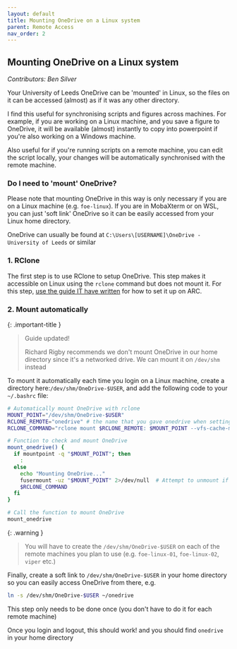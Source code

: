 ```yaml
---
layout: default
title: Mounting OneDrive on a Linux system
parent: Remote Access
nav_order: 2
---
```



## Mounting OneDrive on a Linux system
_Contributors: Ben Silver_

Your University of Leeds OneDrive can be 'mounted' in Linux, so the files on
it can be accessed (almost) as if it was any other directory.

I find this useful for synchronising scripts and figures across machines. 
For example, if you are working on a Linux machine, and you save a figure 
to OneDrive, it will be available (almost) instantly to copy into powerpoint
if you're also working on a Windows machine.

Also useful for if you're running scripts on a remote machine, you can edit
the script locally, your changes will be automatically synchronised with 
the remote machine.

### Do I need to 'mount' OneDrive?
Please note that mounting OneDrive in this way is only necessary if you are on a Linux
machine (e.g. `foe-linux`). If you are in MobaXterm or on WSL, you can just 
'soft link' OneDrive so it can be easily accessed from your Linux home directory.

OneDrive can usually be found at `C:\Users\[USERNAME]\OneDrive - University of Leeds`
or similar

### 1. RClone

The first step is to use RClone to setup OneDrive. This step makes it accessible
on Linux using the `rclone` command but does not mount it. For this step, [use the guide 
IT have written](https://it.leeds.ac.uk/it?id=kb_article_view&table=kb_knowledge&sys_kb_id=5cdadc241bb1c950ba670ed0f54bcb04) 
for how to set it up on ARC.

### 2. Mount automatically

{: .important-title }
> Guide updated!
>
> Richard Rigby recommends we don't mount OneDrive in our home directory since it's a networked drive. We can mount it on `/dev/shm` instead

To mount it automatically each time you login on a Linux machine, create a directory here:`/dev/shm/OneDrive-$USER`, and add the
following code to your `~/.bashrc` file:

```bash
# Automatically mount OneDrive with rclone
MOUNT_POINT="/dev/shm/OneDrive-$USER"
RCLONE_REMOTE="onedrive" # the name that you gave onedrive when setting up with rclone
RCLONE_COMMAND="rclone mount $RCLONE_REMOTE: $MOUNT_POINT --vfs-cache-mode writes --daemon"

# Function to check and mount OneDrive
mount_onedrive() {
  if mountpoint -q "$MOUNT_POINT"; then
    :
  else
    echo "Mounting OneDrive..."
    fusermount -uz "$MOUNT_POINT" 2>/dev/null  # Attempt to unmount if needed
    $RCLONE_COMMAND
  fi
}

# Call the function to mount OneDrive
mount_onedrive
```

{: .warning }
> You will have to create the `/dev/shm/OneDrive-$USER` on each of the remote machines you plan to use (e.g. `foe-linux-01`, `foe-linux-02`, `viper` etc.)

Finally, create a soft link to `/dev/shm/OneDrive-$USER` in your home directory so you can easily access OneDrive from there, e.g.
```bash
ln -s /dev/shm/OneDrive-$USER ~/onedrive
```
This step only needs to be done once (you don't have to do it for each remote machine)

Once you login and logout, this should work! and you should find `onedrive`
in your home directory
